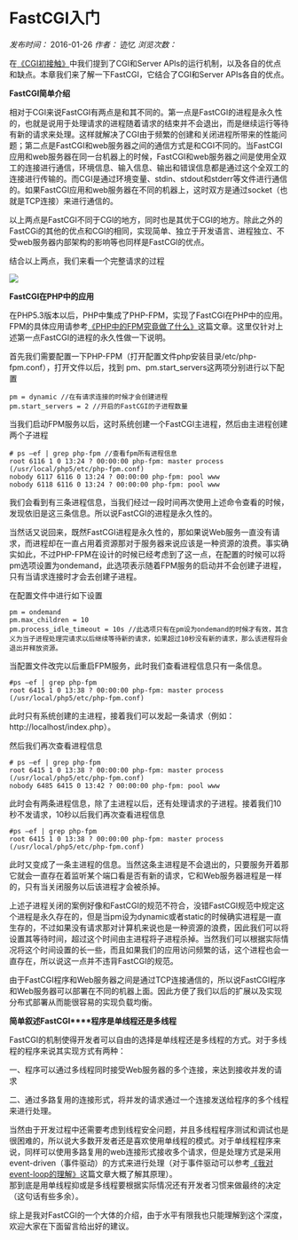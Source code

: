 # FastCGI入门

_发布时间：_ 2016-01-26 _作者：_ 迹忆 _浏览次数：_

在[《CGI初接触》][0]中我们提到了CGI和Server APIs的运行机制，以及各自的优点和缺点。本章我们来了解一下FastCGI，它结合了CGI和Server APIs各自的优点。

**FastCGI简单介绍**

相对于CGI来说FastCGI有两点是和其不同的。第一点是FastCGI的进程是永久性的，也就是说用于处理请求的进程随着请求的结束并不会退出，而是继续运行等待有新的请求来处理。这样就解决了CGI由于频繁的创建和关闭进程所带来的性能问题；第二点是FastCGI和web服务器之间的通信方式是和CGI不同的。当FastCGI应用和web服务器在同一台机器上的时候，FastCGI和web服务器之间是使用全双工的连接进行通信，环境信息、输入信息、输出和错误信息都是通过这个全双工的连接进行传输的。而CGI是通过环境变量、stdin、stdout和stderr等文件进行通信的。如果FastCGI应用和web服务器在不同的机器上，这时双方是通过socket（也就是TCP连接）来进行通信的。

以上两点是FastCGI不同于CGI的地方，同时也是其优于CGI的地方。除此之外的FastCGi的其他的优点和CGI的相同，实现简单、独立于开发语言、进程独立、不受web服务器内部架构的影响等也同样是FastCGI的优点。

结合以上两点，我们来看一个完整请求的过程

![][1]

  
**FastCGI在PHP中的应用**

在PHP5.3版本以后，PHP中集成了PHP-FPM，实现了FastCGI在PHP中的应用。FPM的具体应用请参考[《PHP中的FPM究竟做了什么》][2]这篇文章。这里仅针对上述第一点FastCGI的进程的永久性做一下说明。

首先我们需要配置一下PHP-FPM（打开配置文件php安装目录/etc/php-fpm.conf），打开文件以后，找到 pm、pm.start_servers这两项分别进行以下配置

    pm = dynamic //在有请求连接的时候才会创建进程  
    pm.start_servers = 2 //开启的FastCGI的子进程数量

当我们启动FPM服务以后，这时系统创建一个FastCGI主进程，然后由主进程创建两个子进程

    # ps –ef | grep php-fpm //查看fpm所有进程信息  
    root 6116 1 0 13:24 ? 00:00:00 php-fpm: master process (/usr/local/php5/etc/php-fpm.conf)  
    nobody 6117 6116 0 13:24 ? 00:00:00 php-fpm: pool www   
    nobody 6118 6116 0 13:24 ? 00:00:00 php-fpm: pool www

我们会看到有三条进程信息，当我们经过一段时间再次使用上述命令查看的时候，发现依旧是这三条信息。所以说FastCGI的进程是永久性的。

当然话又说回来，既然FastCGI进程是永久性的，那如果说Web服务一直没有请求，而进程却在一直占用着资源那对于服务器来说应该是一种资源的浪费。事实确实如此，不过PHP-FPM在设计的时候已经考虑到了这一点，在配置的时候可以将pm选项设置为ondemand，此选项表示随着FPM服务的启动并不会创建子进程，只有当请求连接时才会去创建子进程。

在配置文件中进行如下设置

    pm = ondemand  
    pm.max_children = 10  
    pm.process_idle_timeout = 10s //此选项只有在pm设为ondemand的时候才有效，其含义为当子进程处理完请求以后继续等待新的请求，如果超过10秒没有新的请求，那么该进程将会退出并释放资源。

当配置文件改完以后重启FPM服务，此时我们查看进程信息只有一条信息。

    #ps –ef | grep php-fpm  
    root 6415 1 0 13:38 ? 00:00:00 php-fpm: master process (/usr/local/php5/etc/php-fpm.conf)

此时只有系统创建的主进程，接着我们可以发起一条请求（例如：http://localhost/index.php）。

然后我们再次查看进程信息

    # ps –ef | grep php-fpm  
    root 6415 1 0 13:38 ? 00:00:00 php-fpm: master process (/usr/local/php5/etc/php-fpm.conf)  
    nobody 6485 6415 0 13:42 ? 00:00:00 php-fpm: pool www

此时会有两条进程信息，除了主进程以后，还有处理请求的子进程。接着我们10秒不发请求，10秒以后我们再次查看进程信息

    #ps –ef | grep php-fpm  
    root 6415 1 0 13:38 ? 00:00:00 php-fpm: master process (/usr/local/php5/etc/php-fpm.conf)

此时又变成了一条主进程的信息。当然这条主进程是不会退出的，只要服务开着那它就会一直存在着监听某个端口看是否有新的请求，它和Web服务器进程是一样的，只有当关闭服务以后该进程才会被杀掉。

上述子进程关闭的案例好像和FastCGI的规范不符合，没错FastCGI规范中规定这个进程是永久存在的，但是当pm设为dynamic或者static的时候确实进程是一直生存的，不过如果没有请求那对计算机来说也是一种资源的浪费，因此我们可以将设置其等待时间，超过这个时间由主进程将子进程杀掉。当然我们可以根据实际情况将这个时间设置的长一些，而且如果我们的应用访问频繁的话，这个进程也会一直存在，所以说这一点并不违背FastCGI的规范。

由于FastCGI程序和Web服务器之间是通过TCP连接通信的，所以说FastCGI程序和Web服务器可以部署在不同的机器上面。因此方便了我们以后的扩展以及实现分布式部署从而能很容易的实现负载均衡。

**简单叙述FastCGI****程序是单线程还是多线程**

FastCGI的机制使得开发者可以自由的选择是单线程还是多线程的方式。对于多线程的程序来说其实现方式有两种：

一、程序可以通过多线程同时接受Web服务器的多个连接，来达到接收并发的请求

二、通过多路复用的连接形式，将并发的请求通过一个连接发送给程序的多个线程来进行处理。

当然由于开发过程中还需要考虑到线程安全问题，并且多线程程序测试和调试也是很困难的，所以说大多数开发者还是喜欢使用单线程的模式。对于单线程程序来说，同样可以使用多路复用的web连接形式接收多个请求，但是处理方式是采用event-driven（事件驱动）的方式来进行处理（对于事件驱动可以参考[《我对event-loop的理解》][3]这篇文章大概了解其原理）。  
那到底是用单线程抑或是多线程要根据实际情况还有开发者习惯来做最终的决定（这句话有些多余）。

综上是我对FastCGI的一个大体的介绍，由于水平有限我也只能理解到这个深度，欢迎大家在下面留言给出好的建议。

[0]: http://www.onmpw.com/tm/xwzj/network_62.html
[1]: ./img/1-1601260T401241.png
[2]: http://www.onmpw.com/tm/xwzj/prolan_59.html
[3]: http://www.onmpw.com/tm/xwzj/prolan_54.html